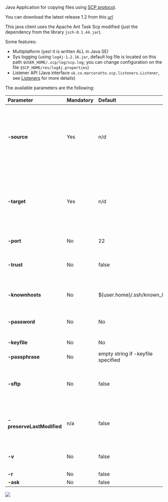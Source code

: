 Java Application for copying files using [SCP protocol](http://en.wikipedia.org/wiki/Secure_copy).

You can download the latest release 1.2 from this [url](http://scp-java-client.googlecode.com/svn/trunk/scp/build/scp_v1.2)

This java client uses the Apache Ant Task Scp modified (just the dependency from the library `jsch-0.1.44.jar`).

Some features:

  * Multiplatform (yes! it is written ALL in Java SE)
  * Sys logging (using `log4j-1.2.16.jar`, default log file is located on this path `$USER_HOME/.scp/log/scp.log`; you can change configuration on the file `$SCP_HOME/res/log4j.properties`)
  * Listener API (Java interface `uk.co.marcoratto.scp.listeners.Listener`, see [Listeners](Listeners.md) for more details)

The available parameters are the following:

| **Parameter** | **Mandatory** | **Default** | **Description** |
|:--------------|:--------------|:------------|:----------------|
| **-source** | Yes | n/d | The source directory. This can be a local path or a remote path of the form `user[:password]@host:/directory/path`. :password can be omitted if you use key based authentication or specify the password attribute. The way remote path is recognized is whether it contains @ character or not. This will not work if your localPath contains @ character.|
| **-target** | Yes | n/d | The target directory. This can be a local path or a remote path of the form `user[:password]@host:/directory/path`. :password can be omitted if you use key based authentication or specify the password attribute. The way remote path is recognized is whether it contains @ character or not. This will not work if your localPath contains @ character.|
| **-port** | No | 22 |The port to connect to on the remote host.|
| **-trust** | No | false | This trusts all unknown hosts if set to true. Note If you set this to false (the default), the host you connect to must be listed in your knownhosts file, this also implies that the file exists.|
| **-knownhosts** | No | ${user.home}/.ssh/known\_hosts | This sets the known hosts file to use to validate the identity of the remote host. This must be a SSH2 format file. SSH1 format is not supported.|
| **-password** | No | No | The password. Not if you are using key based authentication or the password has been given in the file or todir attribute.|
| **-keyfile** | No | No | Location of the file holding the private key.|
| **-passphrase** | No | empty string if -keyfile specified | Passphrase for your private key.|
| **-sftp** | No | false | Determines whether SCP uses the sftp protocol. The sftp protocol is the file transfer protocol of SSH2. It is recommended that this be set to true if you are copying to/from a server that doesn't support scp1.|
| **-preserveLastModified** | n/a | false | Determines whether the last modification timestamp of downloaded files is preserved. It only works when transferring from a remote to a local system and probably doesn't work with a server that doesn't support SSH2.|
| **-v** | No | false | Determines whether SCP outputs verbosely to the user. Currently this means outputting dots/stars showing the progress of a file transfer.|
| **-r** | No | false | Search the file recursively.|
| **-ask** | No | false | Ask to digit the password.|

[![](http://www2.clustrmaps.com/stats/maps-no_clusters/code.google.com-p-scp-java-client-thumb.jpg)](http://www2.clustrmaps.com/user/62210a608)